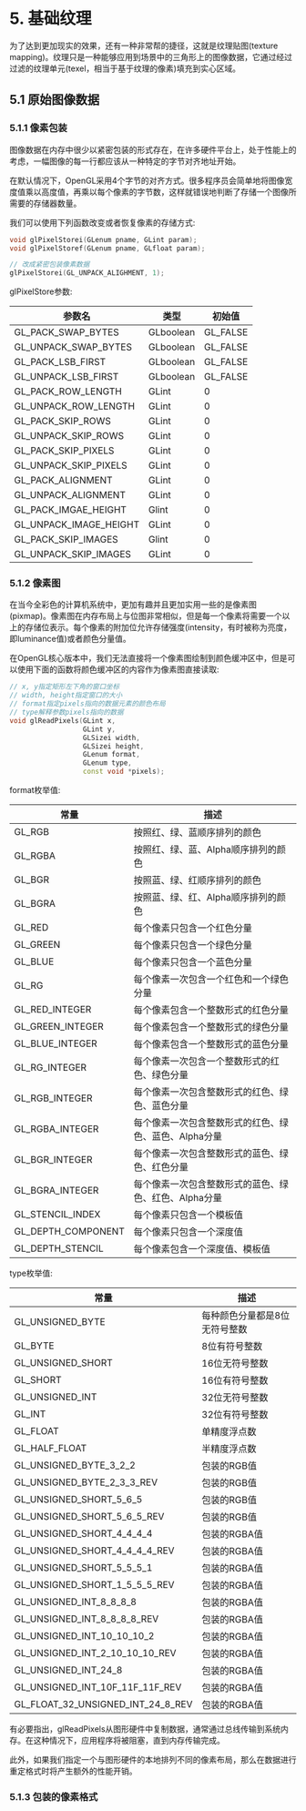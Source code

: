 # 5. 基础纹理
  为了达到更加现实的效果，还有一种非常帮的捷径，这就是纹理贴图(texture mapping)。纹理只是一种能够应用到场景中的三角形上的图像数据，它通过经过过滤的纹理单元(texel，相当于基于纹理的像素)填充到实心区域。
## 5.1 原始图像数据
### 5.1.1 像素包装
  图像数据在内存中很少以紧密包装的形式存在，在许多硬件平台上，处于性能上的考虑，一幅图像的每一行都应该从一种特定的字节对齐地址开始。

  在默认情况下，OpenGL采用4个字节的对齐方式。很多程序员会简单地将图像宽度值乘以高度值，再乘以每个像素的字节数，这样就错误地判断了存储一个图像所需要的存储器数量。

  我们可以使用下列函数改变或者恢复像素的存储方式:
  ```c++
  void glPixelStorei(GLenum pname, GLint param);
  void glPixelStoref(GLenum pname, GLfloat param);
  
  // 改成紧密包装像素数据
  glPixelStorei(GL_UNPACK_ALIGHMENT, 1);
  ```

  glPixelStore参数:

  参数名|类型|初始值
  ------|----|------
  GL\_PACK\_SWAP\_BYTES|GLboolean|GL\_FALSE
  GL\_UNPACK\_SWAP\_BYTES|GLboolean|GL\_FALSE
  GL\_PACK\_LSB\_FIRST|GLboolean|GL\_FALSE
  GL\_UNPACK\_LSB\_FIRST|GLboolean|GL\_FALSE
  GL\_PACK\_ROW\_LENGTH|GLint|0
  GL\_UNPACK\_ROW\_LENGTH|GLint|0
  GL\_PACK\_SKIP\_ROWS|GLint|0
  GL\_UNPACK\_SKIP\_ROWS|GLint|0
  GL\_PACK\_SKIP\_PIXELS|GLint|0
  GL\_UNPACK\_SKIP\_PIXELS|GLint|0
  GL\_PACK\_ALIGNMENT|GLint|0
  GL\_UNPACK\_ALIGNMENT|GLint|0
  GL\_PACK\_IMGAE\_HEIGHT|Glint|0
  GL\_UNPACK\_IMAGE\_HEIGHT|GLint|0
  GL\_PACK\_SKIP\_IMAGES|Glint|0
  GL\_UNPACK\_SKIP\_IMAGES|GLint|0

### 5.1.2 像素图
  在当今全彩色的计算机系统中，更加有趣并且更加实用一些的是像素图(pixmap)。像素图在内存布局上与位图非常相似，但是每一个像素将需要一个以上的存储位表示。每个像素的附加位允许存储强度(intensity，有时被称为亮度，即luminance值)或者颜色分量值。

  在OpenGL核心版本中，我们无法直接将一个像素图绘制到颜色缓冲区中，但是可以使用下面的函数将颜色缓冲区的内容作为像素图直接读取:
  ```c++
  // x, y指定矩形左下角的窗口坐标
  // width, height指定窗口的大小
  // format指定pixels指向的数据元素的颜色布局
  // type解释参数pixels指向的数据
  void glReadPixels(GLint x,
                    GLint y,
                    GLSizei width,
                    GLSizei height,
                    GLenum format,
                    GLenum type,
                    const void *pixels);
  ```

  format枚举值:

  常量|描述
  ----|----
  GL\_RGB|按照红、绿、蓝顺序排列的颜色
  GL\_RGBA|按照红、绿、蓝、Alpha顺序排列的颜色
  GL\_BGR|按照蓝、绿、红顺序排列的颜色
  GL\_BGRA|按照蓝、绿、红、Alpha顺序排列的颜色
  GL\_RED|每个像素只包含一个红色分量
  GL\_GREEN|每个像素只包含一个绿色分量
  GL\_BLUE|每个像素只包含一个蓝色分量
  GL\_RG|每个像素一次包含一个红色和一个绿色分量
  GL\_RED\_INTEGER|每个像素包含一个整数形式的红色分量
  GL\_GREEN\_INTEGER|每个像素包含一个整数形式的绿色分量
  GL\_BLUE\_INTEGER|每个像素包含一个整数形式的蓝色分量
  GL\_RG\_INTEGER|每个像素一次包含一个整数形式的红色、绿色分量
  GL\_RGB\_INTEGER|每个像素一次包含整数形式的红色、绿色、蓝色分量
  GL\_RGBA\_INTEGER|每个像素一次包含整数形式的红色、绿色、蓝色、Alpha分量
  GL\_BGR\_INTEGER|每个像素一次包含整数形式的蓝色、绿色、红色分量
  GL\_BGRA\_INTEGER|每个像素一次包含整数形式的蓝色、绿色、红色、Alpha分量
  GL\_STENCIL\_INDEX|每个像素只包含一个模板值
  GL\_DEPTH\_COMPONENT|每个像素只包含一个深度值
  GL\_DEPTH\_STENCIL|每个像素包含一个深度值、模板值

  type枚举值:

  常量|描述
  ----|----
  GL\_UNSIGNED\_BYTE|每种颜色分量都是8位无符号整数
  GL\_BYTE|8位有符号整数
  GL\_UNSIGNED\_SHORT|16位无符号整数
  GL\_SHORT|16位有符号整数
  GL\_UNSIGNED\_INT|32位无符号整数
  GL\_INT|32位有符号整数
  GL\_FLOAT|单精度浮点数
  GL\_HALF\_FLOAT|半精度浮点数
  GL\_UNSIGNED\_BYTE\_3\_2\_2|包装的RGB值
  GL\_UNSIGNED\_BYTE\_2\_3\_3\_REV|包装的RGB值
  GL\_UNSIGNED\_SHORT\_5\_6\_5|包装的RGB值
  GL\_UNSIGNED\_SHORT\_5\_6\_5\_REV|包装的RGB值
  GL\_UNSIGNED\_SHORT\_4\_4\_4\_4|包装的RGBA值
  GL\_UNSIGNED\_SHORT\_4\_4\_4\_4\_REV|包装的RGBA值
  GL\_UNSIGNED\_SHORT\_5\_5\_5\_1|包装的RGBA值
  GL\_UNSIGNED\_SHORT\_1\_5\_5\_5\_REV|包装的RGBA值
  GL\_UNSIGNED\_INT\_8\_8\_8\_8|包装的RGBA值
  GL\_UNSIGNED\_INT\_8\_8\_8\_8\_REV|包装的RGBA值
  GL\_UNSIGNED\_INT\_10\_10\_10\_2|包装的RGBA值
  GL\_UNSIGNED\_INT\_2\_10\_10\_10\_REV|包装的RGBA值
  GL\_UNSIGNED\_INT\_24\_8|包装的RGBA值
  GL\_UNSIGNED\_INT\_10F\_11F\_11F\_REV|包装的RGBA值
  GL\_FLOAT\_32\_UNSIGNED\_INT\_24\_8\_REV|包装的RGBA值

  有必要指出，glReadPixels从图形硬件中复制数据，通常通过总线传输到系统内存。在这种情况下，应用程序将被阻塞，直到内存传输完成。

  此外，如果我们指定一个与图形硬件的本地排列不同的像素布局，那么在数据进行重定格式时将产生额外的性能开销。

### 5.1.3 包装的像素格式
